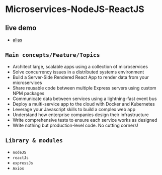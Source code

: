 # Microservices-NodeJS-ReactJS

## live demo

- [alias](link)

## `Main concepts/Feature/Topics`

- Architect large, scalable apps using a collection of microservices
- Solve concurrency issues in a distributed systems environment
- Build a Server-Side Rendered React App to render data from your microservices
- Share reusable code between multiple Express servers using custom NPM packages
- Communicate data between services using a lightning-fast event bus
- Deploy a multi-service app to the cloud with Docker and Kubernetes
- Leverage your Javascript skills to build a complex web app
- Understand how enterprise companies design their infrastructure
- Write comprehensive tests to ensure each service works as designed
- Write nothing but production-level code. No cutting corners!

## `Library & modules`

- `nodeJS`
- `reactJs`
- `expressJs`
- `Axios`
